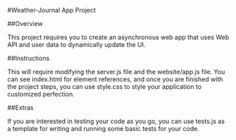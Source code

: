 #Weather-Journal App Project

##Overview

This project requires you to create an asynchronous web app that uses Web API and user data to dynamically update the UI.

##Instructions

This will require modifying the server.js file and the website/app.js file. You can see index.html for element references, and once you are finished with the project steps, you can use style.css to style your application to customized perfection.

##Extras

If you are interested in testing your code as you go, you can use tests.js as a template for writing and running some basic tests for your code.
